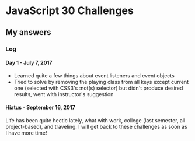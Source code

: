 # JavaScript 30 Challenges
## My answers

### Log
#### Day 1 - July 7, 2017
  * Learned quite a few things about event listeners and event objects
  * Tried to solve by removing the playing class from all keys except current one (selected with CSS3's :not(s) selector) but didn't produce desired results, went with instructor's suggestion
  #### Hiatus - September 16, 2017
  Life has been quite hectic lately, what with work, college (last semester, all project-based), and traveling. I will get back to these challenges as soon as I have more time!
